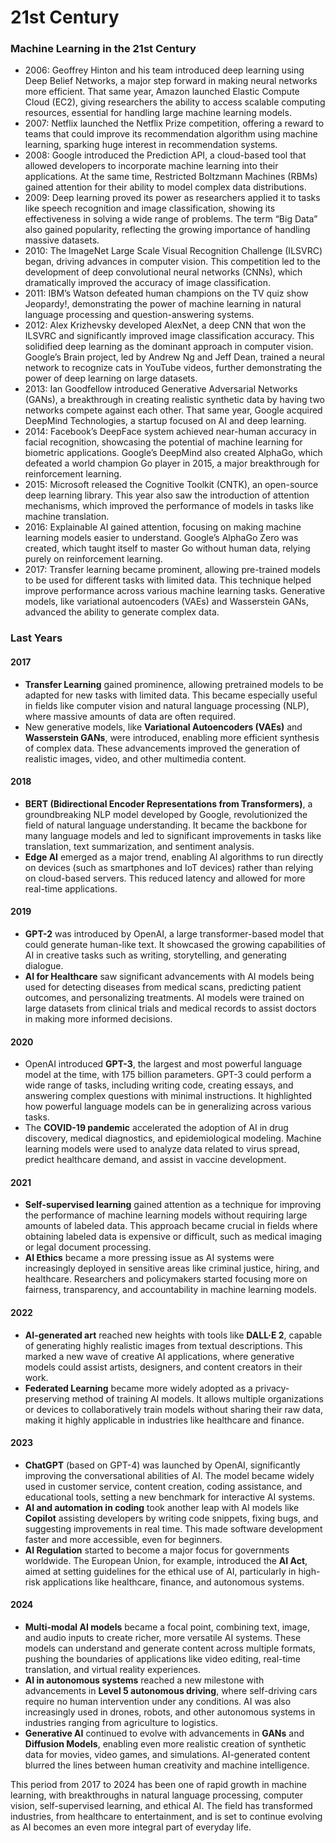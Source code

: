 # 21st Century

### Machine Learning in the 21st Century

* 2006: Geoffrey Hinton and his team introduced deep learning using Deep Belief Networks, a major step forward in making neural networks more efficient. That same year, Amazon launched Elastic Compute Cloud (EC2), giving researchers the ability to access scalable computing resources, essential for handling large machine learning models.
* 2007: Netflix launched the Netflix Prize competition, offering a reward to teams that could improve its recommendation algorithm using machine learning, sparking huge interest in recommendation systems.
* 2008: Google introduced the Prediction API, a cloud-based tool that allowed developers to incorporate machine learning into their applications. At the same time, Restricted Boltzmann Machines (RBMs) gained attention for their ability to model complex data distributions.
* 2009: Deep learning proved its power as researchers applied it to tasks like speech recognition and image classification, showing its effectiveness in solving a wide range of problems. The term “Big Data” also gained popularity, reflecting the growing importance of handling massive datasets.
* 2010: The ImageNet Large Scale Visual Recognition Challenge (ILSVRC) began, driving advances in computer vision. This competition led to the development of deep convolutional neural networks (CNNs), which dramatically improved the accuracy of image classification.
* 2011: IBM’s Watson defeated human champions on the TV quiz show Jeopardy!, demonstrating the power of machine learning in natural language processing and question-answering systems.
* 2012: Alex Krizhevsky developed AlexNet, a deep CNN that won the ILSVRC and significantly improved image classification accuracy. This solidified deep learning as the dominant approach in computer vision. Google’s Brain project, led by Andrew Ng and Jeff Dean, trained a neural network to recognize cats in YouTube videos, further demonstrating the power of deep learning on large datasets.
* 2013: Ian Goodfellow introduced Generative Adversarial Networks (GANs), a breakthrough in creating realistic synthetic data by having two networks compete against each other. That same year, Google acquired DeepMind Technologies, a startup focused on AI and deep learning.
* 2014: Facebook’s DeepFace system achieved near-human accuracy in facial recognition, showcasing the potential of machine learning for biometric applications. Google’s DeepMind also created AlphaGo, which defeated a world champion Go player in 2015, a major breakthrough for reinforcement learning.
* 2015: Microsoft released the Cognitive Toolkit (CNTK), an open-source deep learning library. This year also saw the introduction of attention mechanisms, which improved the performance of models in tasks like machine translation.
* 2016: Explainable AI gained attention, focusing on making machine learning models easier to understand. Google’s AlphaGo Zero was created, which taught itself to master Go without human data, relying purely on reinforcement learning.
* 2017: Transfer learning became prominent, allowing pre-trained models to be used for different tasks with limited data. This technique helped improve performance across various machine learning tasks. Generative models, like variational autoencoders (VAEs) and Wasserstein GANs, advanced the ability to generate complex data.

### Last Years

#### **2017**

* **Transfer Learning** gained prominence, allowing pretrained models to be adapted for new tasks with limited data. This became especially useful in fields like computer vision and natural language processing (NLP), where massive amounts of data are often required.
* New generative models, like **Variational Autoencoders (VAEs)** and **Wasserstein GANs**, were introduced, enabling more efficient synthesis of complex data. These advancements improved the generation of realistic images, video, and other multimedia content.

#### **2018**

* **BERT (Bidirectional Encoder Representations from Transformers)**, a groundbreaking NLP model developed by Google, revolutionized the field of natural language understanding. It became the backbone for many language models and led to significant improvements in tasks like translation, text summarization, and sentiment analysis.
* **Edge AI** emerged as a major trend, enabling AI algorithms to run directly on devices (such as smartphones and IoT devices) rather than relying on cloud-based servers. This reduced latency and allowed for more real-time applications.

#### **2019**

* **GPT-2** was introduced by OpenAI, a large transformer-based model that could generate human-like text. It showcased the growing capabilities of AI in creative tasks such as writing, storytelling, and generating dialogue.
* **AI for Healthcare** saw significant advancements with AI models being used for detecting diseases from medical scans, predicting patient outcomes, and personalizing treatments. AI models were trained on large datasets from clinical trials and medical records to assist doctors in making more informed decisions.

#### **2020**

* OpenAI introduced **GPT-3**, the largest and most powerful language model at the time, with 175 billion parameters. GPT-3 could perform a wide range of tasks, including writing code, creating essays, and answering complex questions with minimal instructions. It highlighted how powerful language models can be in generalizing across various tasks.
* The **COVID-19 pandemic** accelerated the adoption of AI in drug discovery, medical diagnostics, and epidemiological modeling. Machine learning models were used to analyze data related to virus spread, predict healthcare demand, and assist in vaccine development.

#### **2021**

* **Self-supervised learning** gained attention as a technique for improving the performance of machine learning models without requiring large amounts of labeled data. This approach became crucial in fields where obtaining labeled data is expensive or difficult, such as medical imaging or legal document processing.
* **AI Ethics** became a more pressing issue as AI systems were increasingly deployed in sensitive areas like criminal justice, hiring, and healthcare. Researchers and policymakers started focusing more on fairness, transparency, and accountability in machine learning models.

#### **2022**

* **AI-generated art** reached new heights with tools like **DALL·E 2**, capable of generating highly realistic images from textual descriptions. This marked a new wave of creative AI applications, where generative models could assist artists, designers, and content creators in their work.
* **Federated Learning** became more widely adopted as a privacy-preserving method of training AI models. It allows multiple organizations or devices to collaboratively train models without sharing their raw data, making it highly applicable in industries like healthcare and finance.

#### **2023**

* **ChatGPT** (based on GPT-4) was launched by OpenAI, significantly improving the conversational abilities of AI. The model became widely used in customer service, content creation, coding assistance, and educational tools, setting a new benchmark for interactive AI systems.
* **AI and automation in coding** took another leap with AI models like **Copilot** assisting developers by writing code snippets, fixing bugs, and suggesting improvements in real time. This made software development faster and more accessible, even for beginners.
* **AI Regulation** started to become a major focus for governments worldwide. The European Union, for example, introduced the **AI Act**, aimed at setting guidelines for the ethical use of AI, particularly in high-risk applications like healthcare, finance, and autonomous systems.

#### **2024**

* **Multi-modal AI models** became a focal point, combining text, image, and audio inputs to create richer, more versatile AI systems. These models can understand and generate content across multiple formats, pushing the boundaries of applications like video editing, real-time translation, and virtual reality experiences.
* **AI in autonomous systems** reached a new milestone with advancements in **Level 5 autonomous driving**, where self-driving cars require no human intervention under any conditions. AI was also increasingly used in drones, robots, and other autonomous systems in industries ranging from agriculture to logistics.
* **Generative AI** continued to evolve with advancements in **GANs** and **Diffusion Models**, enabling even more realistic creation of synthetic data for movies, video games, and simulations. AI-generated content blurred the lines between human creativity and machine intelligence.

This period from 2017 to 2024 has been one of rapid growth in machine learning, with breakthroughs in natural language processing, computer vision, self-supervised learning, and ethical AI. The field has transformed industries, from healthcare to entertainment, and is set to continue evolving as AI becomes an even more integral part of everyday life.
